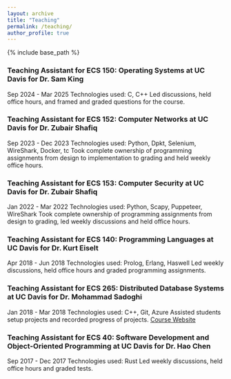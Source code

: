 ```yaml
---
layout: archive
title: "Teaching"
permalink: /teaching/
author_profile: true
---
```


{% include base_path %}
### Teaching Assistant for ECS 150: Operating Systems at UC Davis for Dr. Sam King
Sep 2024 - Mar 2025
Technologies used: C, C++
Led discussions, held office hours, and framed and graded questions for the course.

### Teaching Assistant for ECS 152: Computer Networks at UC Davis for Dr. Zubair Shafiq
Sep 2023 - Dec 2023
Technologies used: Python, Dpkt, Selenium, WireShark, Docker, tc
Took complete ownership of programming assignments from design to implementation to grading and held weekly office hours.

### Teaching Assistant for ECS 153: Computer Security at UC Davis for Dr. Zubair Shafiq
Jan 2022 - Mar 2022
Technologies used: Python, Scapy, Puppeteer, WireShark
Took complete ownership of programming assignments from design to grading, led weekly discussions and held office hours.

### Teaching Assistant for ECS 140: Programming Languages at UC Davis for Dr. Kurt Eiselt
Apr 2018 - Jun 2018
Technologies used: Prolog, Erlang, Haswell
Led weekly discussions, held office hours and graded programming assignments.

### Teaching Assistant for ECS 265: Distributed Database Systems at UC Davis for Dr. Mohammad Sadoghi
Jan 2018 - Mar 2018
Technologies used: C++, Git, Azure
Assisted students setup projects and recorded progress of projects.
[Course Website](https://expolab.org/ecs265-winter2017.html)

### Teaching Assistant for ECS 40: Software Development and Object-Oriented Programming at UC Davis for Dr. Hao Chen
Sep 2017 - Dec 2017
Technologies used: Rust
Led weekly discussions, held office hours and graded tests.
